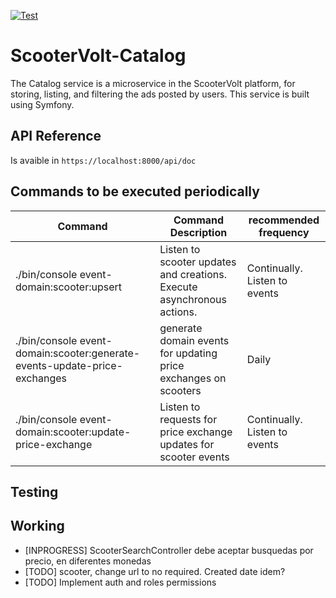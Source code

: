[![Test](https://github.com/adrigar94/ScooterVolt-Catalog/actions/workflows/test.yml/badge.svg)](https://github.com/adrigar94/ScooterVolt-Catalog/actions/workflows/test.yml)

# ScooterVolt-Catalog
The Catalog service is a microservice in the ScooterVolt platform, for storing, listing, and filtering the ads posted by users. This service is built using Symfony.

## API Reference

Is avaible in ```https://localhost:8000/api/doc```


## Commands to be executed periodically 

| Command | Command Description | recommended frequency |
| ------- | ------------------- | --------------------- |
| ./bin/console event-domain:scooter:upsert | Listen to scooter updates and creations. Execute asynchronous actions.| Continually. Listen to events |
| ./bin/console event-domain:scooter:generate-events-update-price-exchanges | generate domain events for updating price exchanges on scooters | Daily |
| ./bin/console event-domain:scooter:update-price-exchange | Listen to requests for price exchange updates for scooter events | Continually. Listen to events |

## Testing

## Working
- [INPROGRESS] ScooterSearchController debe aceptar busquedas por precio, en diferentes monedas
- [TODO] scooter, change url to no required. Created date idem?
- [TODO] Implement auth and roles permissions


